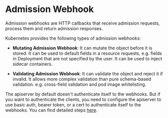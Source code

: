 # Admission Webhook

Admission webhooks are HTTP callbacks that receive admission requests, process
them and return admission responses.

Kubernetes provides the following types of admission webhooks:

- **Mutating Admission Webhook**: It can mutate the object before it is stored.
It can be used to default fields in a resource requests, e.g. fields in
Deployment that are not specified by the user. It can be used to inject sidecar
containers.

- **Validating Admission Webhook**: It can validate the object and reject it if
invalid. It allows more complex validation than pure schema-based validation.
e.g. cross-field validation and pod image whitelisting.

The apiserver by default doesn't authenticate itself to the webhooks. But if you
want to authenticate the clients, you need to configure the apiserver to use
basic auth, bearer token, or a cert to authenticate itself to the webhooks. You
can find detailed steps
[here](https://kubernetes.io/docs/reference/access-authn-authz/extensible-admission-controllers/#authenticate-apiservers).
